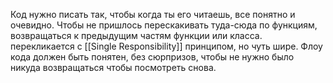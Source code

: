 Код нужно писать так, чтобы когда ты его читаешь, все понятно и очевидно. Чтобы не пришлось перескакивать туда-сюда по функциям, возвращаться к предыдущим частям функции или класса. перекликается с [[Single Responsibility]] принципом, но чуть шире.
Флоу кода должен быть понятен, без сюрпризов, чтобы не нужно было никуда возвращаться чтобы посмотреть снова.